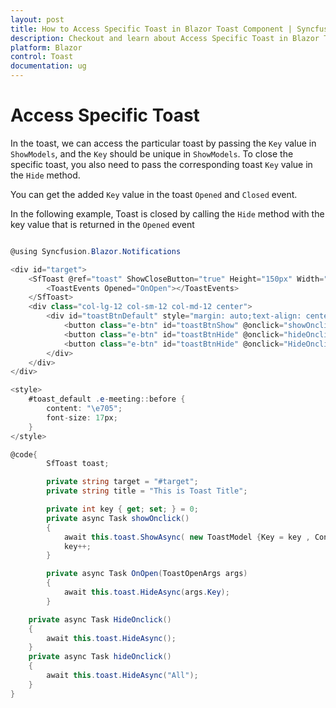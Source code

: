 ```yaml
---
layout: post
title: How to Access Specific Toast in Blazor Toast Component | Syncfusion
description: Checkout and learn about Access Specific Toast in Blazor Toast component of Syncfusion, and more details.
platform: Blazor
control: Toast
documentation: ug
---
```


# Access Specific Toast

In the toast, we can access the particular toast by passing the `Key` value in `ShowModels`, and the `Key` should be unique in `ShowModels`. To close the specific toast, you also need to pass the corresponding toast `Key` value in the `Hide` method.

You can get the added `Key` value in the toast `Opened` and `Closed` event.

In the following example, Toast is closed by calling the `Hide` method with the key value that is returned in the `Opened` event

```csharp

@using Syncfusion.Blazor.Notifications

<div id="target">
    <SfToast @ref="toast" ShowCloseButton="true" Height="150px" Width="200px" Timeout="60" Target="@target" Icon="e-meeting" Title="@title" >
        <ToastEvents Opened="OnOpen"></ToastEvents>
    </SfToast>
    <div class="col-lg-12 col-sm-12 col-md-12 center">
        <div id="toastBtnDefault" style="margin: auto;text-align: center">
            <button class="e-btn" id="toastBtnShow" @onclick="showOnclick">Show Toasts</button>
            <button class="e-btn" id="toastBtnHide" @onclick="hideOnclick">Hide All</button>
            <button class="e-btn" id="toastBtnHide" @onclick="HideOnclick">Hide</button>
        </div>
    </div>
</div>

<style>
    #toast_default .e-meeting::before {
        content: "\e705";
        font-size: 17px;
    }
</style>

@code{
        SfToast toast;

        private string target = "#target";
        private string title = "This is Toast Title";

        private int key { get; set; } = 0;
        private async Task showOnclick()
        {
            await this.toast.ShowAsync( new ToastModel {Key = key , Content = key.ToString() , Timeout = 10000 });
            key++;
        }

        private async Task OnOpen(ToastOpenArgs args)
        {
            await this.toast.HideAsync(args.Key);
        }

    private async Task HideOnclick()
    {
        await this.toast.HideAsync();
    }
    private async Task hideOnclick()
    {
        await this.toast.HideAsync("All");
    }
}

```
